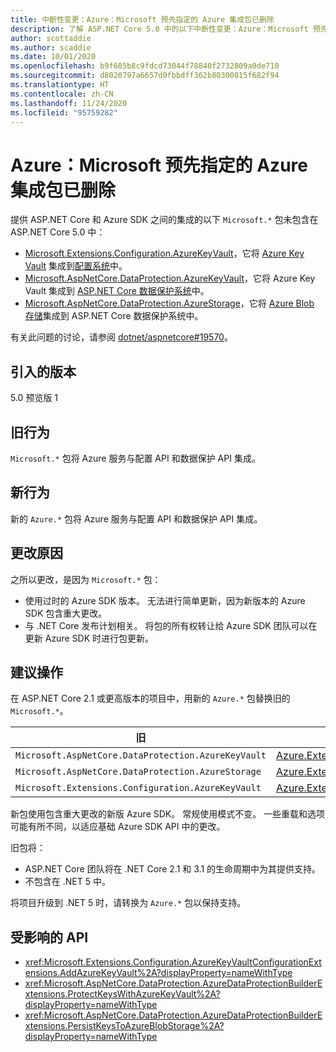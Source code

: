 ```yaml
---
title: 中断性变更：Azure：Microsoft 预先指定的 Azure 集成包已删除
description: 了解 ASP.NET Core 5.0 中的以下中断性变更：Azure：Microsoft 预先指定的 Azure 集成包已删除
author: scottaddie
ms.author: scaddie
ms.date: 10/01/2020
ms.openlocfilehash: b9f685b8c9fdcd73044f78840f2732809a0de710
ms.sourcegitcommit: d8020797a6657d0fbbdff362b80300815f682f94
ms.translationtype: HT
ms.contentlocale: zh-CN
ms.lasthandoff: 11/24/2020
ms.locfileid: "95759282"
---
```

# <a name="azure-microsoft-prefixed-azure-integration-packages-removed"></a>Azure：Microsoft 预先指定的 Azure 集成包已删除

提供 ASP.NET Core 和 Azure SDK 之间的集成的以下 `Microsoft.*` 包未包含在 ASP.NET Core 5.0 中：

* [Microsoft.Extensions.Configuration.AzureKeyVault](https://www.nuget.org/packages/Microsoft.Extensions.Configuration.AzureKeyVault/)，它将 [Azure Key Vault](/azure/key-vault/) 集成到[配置系统](/aspnet/core/fundamentals/configuration/)中。
* [Microsoft.AspNetCore.DataProtection.AzureKeyVault](https://www.nuget.org/packages/Microsoft.AspNetCore.DataProtection.AzureKeyVault/)，它将 Azure Key Vault 集成到 [ASP.NET Core 数据保护系统](/aspnet/core/security/data-protection/introduction)中。
* [Microsoft.AspNetCore.DataProtection.AzureStorage](https://www.nuget.org/packages/Microsoft.AspNetCore.DataProtection.AzureStorage/)，它将 [Azure Blob 存储](/azure/storage/blobs/)集成到 ASP.NET Core 数据保护系统中。

有关此问题的讨论，请参阅 [dotnet/aspnetcore#19570](https://github.com/dotnet/aspnetcore/issues/19570)。

## <a name="version-introduced"></a>引入的版本

5.0 预览版 1

## <a name="old-behavior"></a>旧行为

`Microsoft.*` 包将 Azure 服务与配置 API 和数据保护 API 集成。

## <a name="new-behavior"></a>新行为

新的 `Azure.*` 包将 Azure 服务与配置 API 和数据保护 API 集成。

## <a name="reason-for-change"></a>更改原因

之所以更改，是因为 `Microsoft.*` 包：

* 使用过时的 Azure SDK 版本。 无法进行简单更新，因为新版本的 Azure SDK 包含重大更改。
* 与 .NET Core 发布计划相关。 将包的所有权转让给 Azure SDK 团队可以在更新 Azure SDK 时进行包更新。

## <a name="recommended-action"></a>建议操作

在 ASP.NET Core 2.1 或更高版本的项目中，用新的 `Azure.*` 包替换旧的 `Microsoft.*`。

| 旧 | 新建 |
|--|--|
| `Microsoft.AspNetCore.DataProtection.AzureKeyVault` | [Azure.Extensions.AspNetCore.DataProtection.Keys](https://www.nuget.org/packages/Azure.Extensions.AspNetCore.DataProtection.Keys) |
| `Microsoft.AspNetCore.DataProtection.AzureStorage` | [Azure.Extensions.AspNetCore.DataProtection.Blobs](https://www.nuget.org/packages/Azure.Extensions.AspNetCore.DataProtection.Blobs) |
| `Microsoft.Extensions.Configuration.AzureKeyVault` | [Azure.Extensions.AspNetCore.Configuration.Secrets](https://www.nuget.org/packages/Azure.Extensions.AspNetCore.Configuration.Secrets) |

新包使用包含重大更改的新版 Azure SDK。 常规使用模式不变。 一些重载和选项可能有所不同，以适应基础 Azure SDK API 中的更改。

旧包将：

* ASP.NET Core 团队将在 .NET Core 2.1 和 3.1 的生命周期中为其提供支持。
* 不包含在 .NET 5 中。

将项目升级到 .NET 5 时，请转换为 `Azure.*` 包以保持支持。

## <a name="affected-apis"></a>受影响的 API

- <xref:Microsoft.Extensions.Configuration.AzureKeyVaultConfigurationExtensions.AddAzureKeyVault%2A?displayProperty=nameWithType>
- <xref:Microsoft.AspNetCore.DataProtection.AzureDataProtectionBuilderExtensions.ProtectKeysWithAzureKeyVault%2A?displayProperty=nameWithType>
- <xref:Microsoft.AspNetCore.DataProtection.AzureDataProtectionBuilderExtensions.PersistKeysToAzureBlobStorage%2A?displayProperty=nameWithType>

<!--

### Category

ASP.NET Core

### Affected APIs

- `Overload:Microsoft.Extensions.Configuration.AzureKeyVaultConfigurationExtensions.AddAzureKeyVault`
- `Overload:Microsoft.AspNetCore.DataProtection.AzureDataProtectionBuilderExtensions.ProtectKeysWithAzureKeyVault`
- `Overload:Microsoft.AspNetCore.DataProtection.AzureDataProtectionBuilderExtensions.PersistKeysToAzureBlobStorage`

-->
